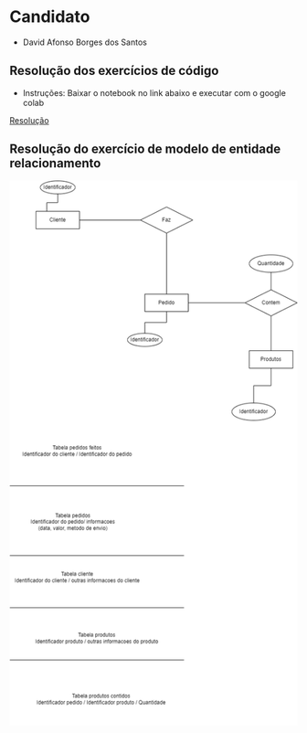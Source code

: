 # Candidato

* David Afonso Borges dos Santos

## Resolução dos exercícios de código
* Instruções: Baixar o notebook no link abaixo e executar com o google colab

 [Resolução](https://github.com/deividafonso281/estagiocodex/blob/main/notebook/teste_tecnico.ipynb)

## Resolução do exercício de modelo de entidade relacionamento

 ![Modelo entidade relacionamento para produtos pedidos e clientes](https://github.com/deividafonso281/estagiocodex/blob/main/images/questao.png)

